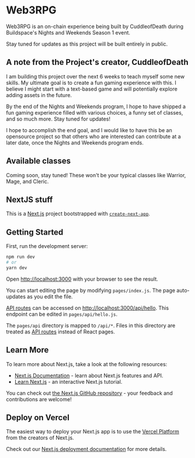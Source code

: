 # Web3RPG

Web3RPG is an on-chain experience being built by CuddleofDeath during Buildspace's Nights and Weekends Season 1 event.

Stay tuned for updates as this project will be built entirely in public.

## A note from the Project's creator, CuddleofDeath

I am building this project over the next 6 weeks to teach myself some new skills. My ultimate goal is to create a fun gaming experience with this. I believe I might start with a text-based game and will potentially explore adding assets in the future.

By the end of the Nights and Weekends program, I hope to have shipped a fun gaming experience filled with various choices, a funny set of classes, and so much more. Stay tuned for updates!

I hope to accomplish the end goal, and I would like to have this be an opensource project so that others who are interested can contribute at a later date, once the Nights and Weekends program ends.

## Available classes

Coming soon, stay tuned! These won't be your typical classes like Warrior, Mage, and Cleric.

## NextJS stuff

This is a [Next.js](https://nextjs.org/) project bootstrapped with [`create-next-app`](https://github.com/vercel/next.js/tree/canary/packages/create-next-app).

## Getting Started

First, run the development server:

```bash
npm run dev
# or
yarn dev
```

Open [http://localhost:3000](http://localhost:3000) with your browser to see the result.

You can start editing the page by modifying `pages/index.js`. The page auto-updates as you edit the file.

[API routes](https://nextjs.org/docs/api-routes/introduction) can be accessed on [http://localhost:3000/api/hello](http://localhost:3000/api/hello). This endpoint can be edited in `pages/api/hello.js`.

The `pages/api` directory is mapped to `/api/*`. Files in this directory are treated as [API routes](https://nextjs.org/docs/api-routes/introduction) instead of React pages.

## Learn More

To learn more about Next.js, take a look at the following resources:

- [Next.js Documentation](https://nextjs.org/docs) - learn about Next.js features and API.
- [Learn Next.js](https://nextjs.org/learn) - an interactive Next.js tutorial.

You can check out [the Next.js GitHub repository](https://github.com/vercel/next.js/) - your feedback and contributions are welcome!

## Deploy on Vercel

The easiest way to deploy your Next.js app is to use the [Vercel Platform](https://vercel.com/new?utm_medium=default-template&filter=next.js&utm_source=create-next-app&utm_campaign=create-next-app-readme) from the creators of Next.js.

Check out our [Next.js deployment documentation](https://nextjs.org/docs/deployment) for more details.

